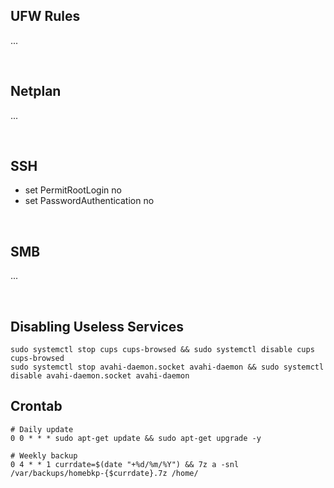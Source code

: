## UFW Rules
...

<br>

## Netplan
...

<br>

## SSH
- set PermitRootLogin no
- set PasswordAuthentication no

<br>

## SMB
...

<br>

## Disabling Useless Services
    sudo systemctl stop cups cups-browsed && sudo systemctl disable cups cups-browsed
    sudo systemctl stop avahi-daemon.socket avahi-daemon && sudo systemctl disable avahi-daemon.socket avahi-daemon

## Crontab
    # Daily update
    0 0 * * * sudo apt-get update && sudo apt-get upgrade -y

    # Weekly backup
    0 4 * * 1 currdate=$(date "+%d/%m/%Y") && 7z a -snl /var/backups/homebkp-{$currdate}.7z /home/
